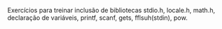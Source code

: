 Exercícios para treinar inclusão de bibliotecas stdio.h, locale.h, math.h, declaração de variáveis, printf, scanf, gets, fflsuh(stdin), pow.
